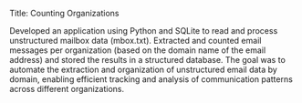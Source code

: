 Title: Counting Organizations

Developed an application using Python and SQLite to read and process unstructured mailbox data (mbox.txt). Extracted and counted email messages per organization (based on the domain name of the email address) and stored the results in a structured database.
The goal was to automate the extraction and organization of unstructured email data by domain, enabling efficient tracking and analysis of communication patterns across different organizations.
